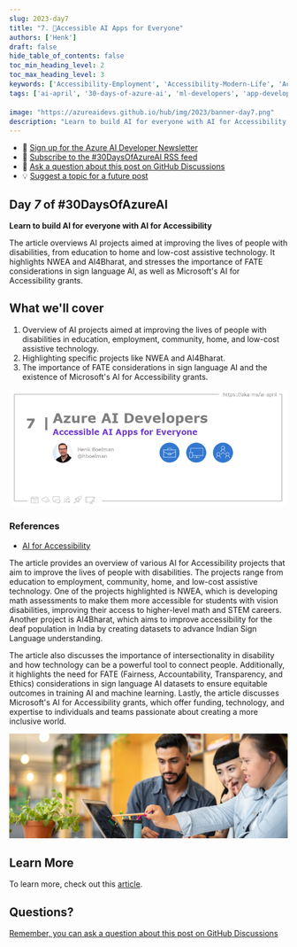 ```yaml
---
slug: 2023-day7
title: "7. 🏁Accessible AI Apps for Everyone"
authors: ['Henk']
draft: false
hide_table_of_contents: false
toc_min_heading_level: 2
toc_max_heading_level: 3
keywords: ['Accessibility-Employment', 'Accessibility-Modern-Life', 'Accessibility-Human-Connection']
tags: ['ai-april', '30-days-of-azure-ai', 'ml-developers', 'app-developers', 'ai-for-accessibility']

image: "https://azureaidevs.github.io/hub/img/2023/banner-day7.png"
description: "Learn to build AI for everyone with AI for Accessibility https://azureaidevs.github.io/hub/blog/2023-day7 #30DaysOfAzureAI #AzureAiDevs #AI #Accessibility"
---
```


<head>

  <meta property="og:url" content="https://azureaidevs.github.io/hub/blog/2023-day7" />
  <meta property="og:title" content="Accessible AI Apps for Everyone" />
  <meta property="og:description" content="Learn to build AI for everyone with AI for Accessibility https://azureaidevs.github.io/hub/blog/2023-day7 #30DaysOfAzureAI #AzureAiDevs #AI #Accessibility" />
  <meta property="og:image" content="https://azureaidevs.github.io/hub/img/2023/banner-day7.png" />
  <meta property="og:type" content="article" />
  <meta property="og:site_name" content="Azure AI Developer" />
  

  <link rel="canonical" href="https://www.microsoft.com/ai/ai-for-accessibility"  />

</head>

- 📧 [Sign up for the Azure AI Developer Newsletter](https://aka.ms/azure-ai-dev-newsletter)
- 📰 [Subscribe to the #30DaysOfAzureAI RSS feed](https://azureaidevs.github.io/hub/blog/rss.xml)
- 📌 [Ask a question about this post on GitHub Discussions](https://github.com/AzureAiDevs/hub/discussions/categories/7-accessible-ai-apps-for-everyone)
- 💡 [Suggest a topic for a future post](https://github.com/AzureAiDevs/hub/discussions/categories/call-for-content)

## Day _7_ of #30DaysOfAzureAI

<!-- README
The following description is also used for the tweet. So it should be action oriented and grab attention 
If you update the description, please update the description: in the frontmatter as well.
-->

**Learn to build AI for everyone with AI for Accessibility**

<!-- README
The following is the intro to the post. It should be a short teaser for the post.
-->

The article overviews AI projects aimed at improving the lives of people with disabilities, from education to home and low-cost assistive technology. It highlights NWEA and AI4Bharat, and stresses the importance of FATE considerations in sign language AI, as well as Microsoft's AI for Accessibility grants. 

## What we'll cover

<!-- README
The following list is the main points of the post. There should be 3-4 main points.
 -->


1. Overview of AI projects aimed at improving the lives of people with disabilities in education, employment, community, home, and low-cost assistive technology. 
2. Highlighting specific projects like NWEA and AI4Bharat. 
3. The importance of FATE considerations in sign language AI and the existence of Microsoft's AI for Accessibility grants. 

<!-- 
- Main point 1
- Main point 2
- Main point 3 
- Main point 4
-->

![Image banner for day 7](./../../../static/img/2023/banner-day7.png)

<!-- README
Add or update a list relevant references here. These could be links to other blog posts, Microsoft Learn Module, videos, or other resources.
-->


### References

- [AI for Accessibility](https://www.microsoft.com/ai/ai-for-accessibility)


<!-- README
The following is the body of the post. It should be an overview of the post that you are referencing.
See the Learn More section, if you supplied a canonical link, then will be displayed here.
-->


The article provides an overview of various AI for Accessibility projects that aim to improve the lives of people with disabilities. The projects range from education to employment, community, home, and low-cost assistive technology. One of the projects highlighted is NWEA, which is developing math assessments to make them more accessible for students with vision disabilities, improving their access to higher-level math and STEM careers. Another project is AI4Bharat, which aims to improve accessibility for the deaf population in India by creating datasets to advance Indian Sign Language understanding.

The article also discusses the importance of intersectionality in disability and how technology can be a powerful tool to connect people. Additionally, it highlights the need for FATE (Fairness, Accountability, Transparency, and Ethics) considerations in sign language AI datasets to ensure equitable outcomes in training AI and machine learning. Lastly, the article discusses Microsoft's AI for Accessibility grants, which offer funding, technology, and expertise to individuals and teams passionate about creating a more inclusive world.

![](ai-for-accessiblity.jpeg)

## Learn More

To learn more, check out this [article](https://www.microsoft.com/ai/ai-for-accessibility).


## Questions?

[Remember, you can ask a question about this post on GitHub Discussions](https://github.com/AzureAiDevs/Discussions/discussions/categories/7-accessible-ai-apps-for-everyone)